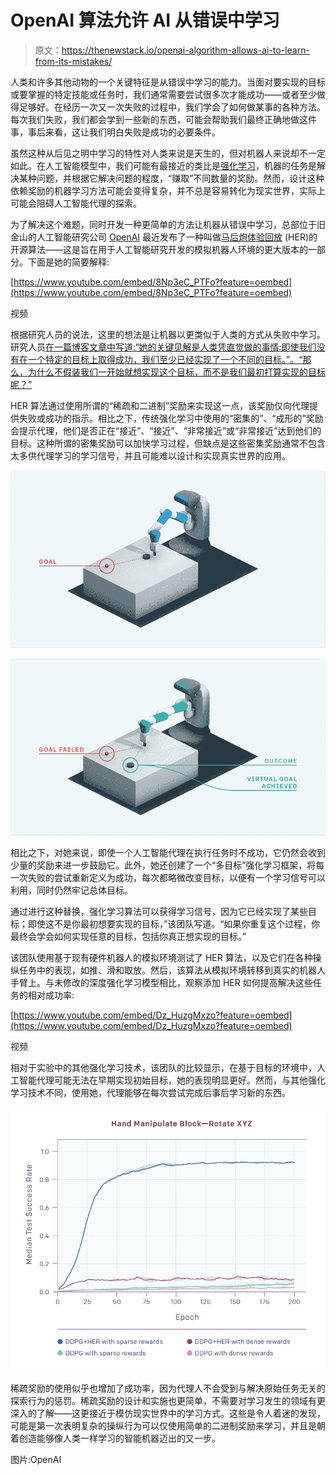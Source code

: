 # OpenAI 算法允许 AI 从错误中学习

> 原文：<https://thenewstack.io/openai-algorithm-allows-ai-to-learn-from-its-mistakes/>

人类和许多其他动物的一个关键特征是从错误中学习的能力。当面对要实现的目标或要掌握的特定技能或任务时，我们通常需要尝试很多次才能成功——或者至少做得足够好。在经历一次又一次失败的过程中，我们学会了如何做某事的各种方法。每次我们失败，我们都会学到一些新的东西，可能会帮助我们最终正确地做这件事，事后来看，这让我们明白失败是成功的必要条件。

虽然这种从后见之明中学习的特性对人类来说是天生的，但对机器人来说却不一定如此。在人工智能模型中，我们可能有最接近的类比是[强化学习](https://thenewstack.io/reinforcement-learning-ready-real-world/)，机器的任务是解决某种问题，并根据它解决问题的程度，“赚取”不同数量的奖励。然而，设计这种依赖奖励的机器学习方法可能会变得复杂，并不总是容易转化为现实世界，实际上可能会阻碍人工智能代理的探索。

为了解决这个难题，同时开发一种更简单的方法让机器从错误中学习，总部位于旧金山的人工智能研究公司 [OpenAI](https://openai.com/) 最近发布了一种叫做[马后炮体验回放](https://arxiv.org/pdf/1707.01495.pdf) (HER)的开源算法——这是旨在用于人工智能研究开发的模拟机器人环境的更大版本的一部分。下面是她的简要解释:

[https://www.youtube.com/embed/8Np3eC_PTFo?feature=oembed](https://www.youtube.com/embed/8Np3eC_PTFo?feature=oembed)

视频

根据研究人员的说法，这里的想法是让机器以更类似于人类的方式从失败中学习。研究人员[在一篇博客文章中写道:“她的关键见解是人类凭直觉做的事情:即使我们没有在一个特定的目标上取得成功，我们至少已经实现了一个不同的目标。”。“那么，为什么不假装我们一开始就想实现这个目标，而不是我们最初打算实现的目标呢？”](https://blog.openai.com/ingredients-for-robotics-research/#content)

HER 算法通过使用所谓的“稀疏和二进制”奖励来实现这一点，该奖励仅向代理提供失败或成功的指示。相比之下，传统强化学习中使用的“密集的”、“成形的”奖励会提示代理，他们是否正在“接近”、“接近”、“非常接近”或“非常接近”达到他们的目标。这种所谓的密集奖励可以加快学习过程，但缺点是这些密集奖励通常不包含太多供代理学习的学习信号，并且可能难以设计和实现真实世界的应用。

![](img/6006c6f56bea2519360f5777fb3da6be.png)

![](img/ed7a909e8b46d4a7bcc090f858aa8c9f.png)

相比之下，对她来说，即使一个人工智能代理在执行任务时不成功，它仍然会收到少量的奖励来进一步鼓励它。此外，她还创建了一个“多目标”强化学习框架，将每一次失败的尝试重新定义为成功，每次都略微改变目标，以便有一个学习信号可以利用，同时仍然牢记总体目标。

通过进行这种替换，强化学习算法可以获得学习信号，因为它已经实现了某些目标；即使这不是你最初想要实现的目标，”该团队写道。“如果你重复这个过程，你最终会学会如何实现任意的目标，包括你真正想实现的目标。”

该团队使用基于现有硬件机器人的模拟环境测试了 HER 算法，以及它们在各种操纵任务中的表现，如推、滑和取放。然后，该算法从模拟环境转移到真实的机器人手臂上。与未修改的深度强化学习模型相比，观察添加 HER 如何提高解决这些任务的相对成功率:

[https://www.youtube.com/embed/Dz_HuzgMxzo?feature=oembed](https://www.youtube.com/embed/Dz_HuzgMxzo?feature=oembed)

视频

相对于实验中的其他强化学习技术，该团队的比较显示，在基于目标的环境中，人工智能代理可能无法在早期实现初始目标，她的表现明显更好。然而，与其他强化学习技术不同，使用她，代理能够在每次尝试完成后事后学习新的东西。

![](img/0e2112e7c410bb734a23e25c0d3897c4.png)

稀疏奖励的使用似乎也增加了成功率，因为代理人不会受到与解决原始任务无关的探索行为的惩罚。稀疏奖励的设计和实施也更简单，不需要对学习发生的领域有更深入的了解——这更接近于模仿现实世界中的学习方式。这些是令人着迷的发现，可能是第一次表明复杂的操纵行为可以仅使用简单的二进制奖励来学习，并且是朝着创造能够像人类一样学习的智能机器迈出的又一步。

图片:OpenAI

<svg xmlns:xlink="http://www.w3.org/1999/xlink" viewBox="0 0 68 31" version="1.1"><title>Group</title> <desc>Created with Sketch.</desc></svg>